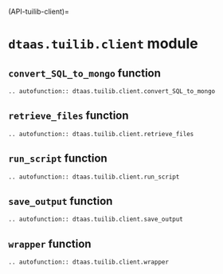 (API-tuilib-client)=

# `dtaas.tuilib.client` module

## `convert_SQL_to_mongo` function

```{eval-rst}
.. autofunction:: dtaas.tuilib.client.convert_SQL_to_mongo
```

## `retrieve_files` function

```{eval-rst}
.. autofunction:: dtaas.tuilib.client.retrieve_files
```

## `run_script` function

```{eval-rst}
.. autofunction:: dtaas.tuilib.client.run_script
```

## `save_output` function

```{eval-rst}
.. autofunction:: dtaas.tuilib.client.save_output
```

## `wrapper` function

```{eval-rst}
.. autofunction:: dtaas.tuilib.client.wrapper
```